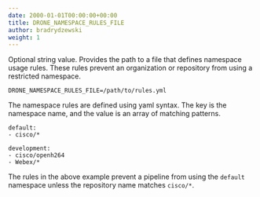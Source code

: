 ```yaml
---
date: 2000-01-01T00:00:00+00:00
title: DRONE_NAMESPACE_RULES_FILE
author: bradrydzewski
weight: 1
---
```


Optional string value. Provides the path to a file that defines namespace usage rules. These rules prevent an organization or repository from using a restricted namespace.

```
DRONE_NAMESPACE_RULES_FILE=/path/to/rules.yml
```

The namespace rules are defined using yaml syntax. The key is the namespace name, and the value is an array of matching patterns.


```
default:
- cisco/*

development:
- cisco/openh264
- Webex/*
```

The rules in the above example prevent a pipeline from using the `default` namespace unless the repository name matches `cisco/*`.
